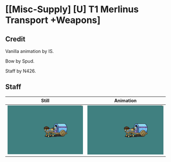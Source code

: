 # [\[Misc-Supply\] \[U\] T1 Merlinus Transport +Weapons]

## Credit

Vanilla animation by IS.

Bow by Spud.

Staff by N426.
	
## Staff

| Still | Animation |
| :---: | :-------: |
| ![Staff still](./Staff_000.png) | ![Staff animation](./Staff.gif) |
